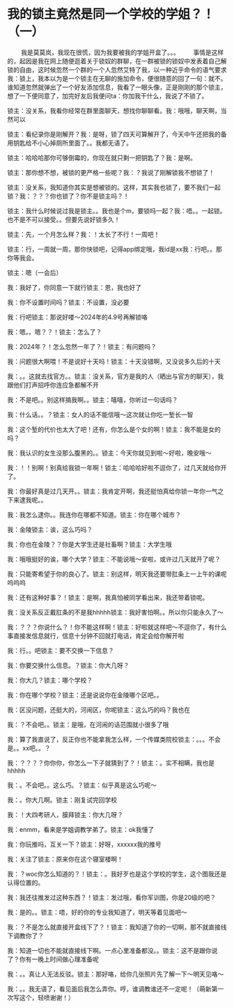 # 我的锁主竟然是同一个学校的学姐？！（一）

        我是莫莫岚，我现在很慌，因为我要被我的学姐开盒了。。。        事情是这样的，起因是我在网上随便逛着关于锁奴的群聊，在一群被锁的锁奴中发表着自己解锁的自由，这时候忽然一个群的一个人忽然艾特了我，以一种近乎命令的语气要求我：锁上，我本以为是一个锁主在无聊的施加命令，便很随意的回了一句：就不。谁知道忽然就弹出了一个好友添加信息，我看了一眼头像，正是刚刚的那个锁主，想了一下便同意了，加完好友后我便问ta：你加我干什么，我说了不锁了。

锁主：没关系，我看你经常在群里面聊天，想找你聊聊看。我：哦哦，聊天啊，当然可以

锁主：看纪录你是刚解开？我：是呀，锁了四天可算解开了，今天中午还把我的备用钥匙给不小心掉厕所里面了。。我都无语了。

锁主：哈哈哈那你可够倒霉的，你现在就只剩一把钥匙了？我：是啊。

锁主：那你想不想，被锁的更严格一些呢？我：？我说了刚解锁我不想锁了！

锁主：没关系，我知道你其实是想被锁的。这样，其实我也锁了，要不我们一起锁？我：？？？你也锁了？你不是锁主吗？！

锁主：我什么时候说过我是锁主。。我也是个m，要锁吗一起？我：唔。。一起锁。也不是不可以接受。。但要先说好锁多久！

锁主：先，一个月怎么样？我：！太长了不行！一周吧！

锁主：行，一周就一周，那你快锁吧，记得app绑定哦，我id是xx我：行吧。。那你等我会。

锁主：嗯（一会后）

我：我好了，你同意一下就行锁主：恩，我也好了

我：你不设置时间吗？锁主：不设置，没必要

我：行吧锁主：那说好喽～2024年的4.9号再解锁咯

我：嗯。。嗯？？！锁主：怎么了？

我：2024年？！怎么忽然一年了？！锁主：有问题吗？

我：问题很大啊喂！不是说好十天吗！锁主：十天没错啊，又没说多久后的十天

我：。。这就去找官方。。锁主：没关系，官方是我的人（晒出与官方的聊天），我跟他们打声招呼你连应急都解不开

我：不是吧。。别这样搞我啊。。锁主：嘻嘻，你听过一句话吗？

我：什么话。。？锁主：女人的话不能信哦～这次就让你吃一堑长一智

我：这个堑的代价也太大了吧！还有，你怎么是个女的啊！锁主：我不能是女的吗？

我：我认识的女生没那么腹黑的。。锁主：今天你就见到啦～好啦，晚安哦～

我：！！别啊！别真给我锁一年啊！锁主：哈哈哈好啦不逗你了，过几天就给你开了。

我：你最好真是过几天开。。锁主：我肯定开啊，我还挺怕真给你锁一年你一气之下来逮我呢。。

我：我怎么逮你。。我连你在哪都不知道。锁主：你在哪个城市？

我：金陵锁主：诶，这么巧吗？

我：你也在金陵？？你是大学生还是社畜啊？锁主：大学生哦

我：哦哦挺好的诶，哪个大学？锁主：不能说哦～安啦，或许过几天就开了呢？

我：只能寄希望于你的良心了。锁主：别这样，明天我还要带肛条上一上午的课呢呜呜呜

我：还有这种好事？！锁主：是啊，我真怕被同学看出来，我还带着锁呢。

我：没关系反正戴肛条的不是我hhhhh锁主：我好害怕啊。。所以你只能永久了～

我：？？？你说什么？！你不能这样啊！锁主：好啦就这样吧～不逗你了，有什么事直接发信息就行，信息十分钟不回就打电话，肯定会给你解开啦

我：行。。吧锁主：要不交换一下信息？

我：你要交换什么信息。？锁主：你大几呀？

我：你大几？锁主：哪个学校？

我：你在哪个学校？锁主：还是说说你在金陵哪个区吧。。

我：区没问题，还挺大的，河闹区，你呢锁主：这么巧的吗？我也在

我：？不会吧。。锁主：是哦，在河闹的话范围就小很多了哦

我：算了我直说了，反正你也不能拿我怎么样，一个传媒类院校锁主：。。。不会是。。xx吧。。？

我：？？？？你你你，你怎么一下子就猜到了？！锁主：。实不相瞒，我也是hhhhh

我：。不会吧。。这么巧。？锁主：似乎真是这么巧呢～

我：。你大几啊。锁主：刚复试完回学校

我：！大四考研人，膜拜锁主：你大几呀？

我：enmm，看来是学姐调教学弟了。锁主：ok我懂了

我：你玩推吗，互关一下？锁主：好呀，xxxxxx我的推号

我：关注了锁主：原来你在这个寝室楼啊！

我：？woc你怎么知道的？！锁主：。我好歹也是这个学校的学生，这个图我还是认得位置的。

我：我还往推发过这种东西？！锁主：发过哦，看你军训图，你是20级的吧？

我：是的。。锁主：唔，好的你的专业我知道了，明天等着见面吧～

我：？不是怎么就直接开盒线下了？！锁主：我知道了你的一切啊，那不就直接线下调教你了？

我：知道一切也不能就直接线下啊。一点心里准备都没。。锁主：这不是跟你说了？你有一晚上时间做心理准备呢

我：。。真让人无法反驳。锁主：那好咯，给你几张照片先了解一下～明天见咯～

我：。。我无语了，看见面后我怎么弄你。哼，谁调教谁还不一定呢！（萌新第一次写这个，轻喷谢谢！）

